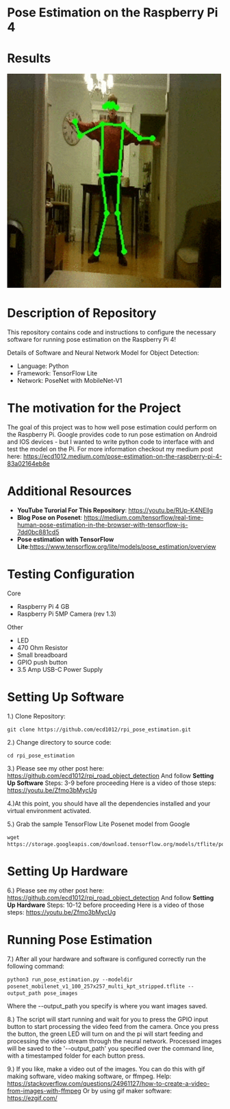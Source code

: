 # **Pose Estimation on the Raspberry Pi 4**

Results
=======
<img src="images/pose.gif" width="500" height="500">

Description of Repository
=========================
This repository contains code and instructions to configure the necessary software for running pose estimation on the Raspberry Pi 4!

Details of Software and Neural Network Model for Object Detection:
* Language: Python
* Framework: TensorFlow Lite
* Network: PoseNet with MobileNet-V1


The motivation for the Project
========================
The goal of this project was to how well pose estimation could perform on the Raspberry Pi.
Google provides code to run pose estimation on Android and IOS devices - but I wanted to write
python code to interface with and test the model on the Pi.
For more information checkout my medium post here: https://ecd1012.medium.com/pose-estimation-on-the-raspberry-pi-4-83a02164eb8e

Additional Resources
===================
* **YouTube Turorial For This Repository**: https://youtu.be/RUp-K4NEllg
* **Blog Pose on Posenet**: https://medium.com/tensorflow/real-time-human-pose-estimation-in-the-browser-with-tensorflow-js-7dd0bc881cd5
* **Pose estimation with TensorFlow Lite**:https://www.tensorflow.org/lite/models/pose_estimation/overview

Testing Configuration
=============================

Core
* Raspberry Pi 4 GB
* Raspberry Pi 5MP Camera (rev 1.3)

Other
* LED 
* 470 Ohm Resistor
* Small breadboard 
* GPIO push button
* 3.5 Amp USB-C Power Supply

Setting Up Software
====================
1.) Clone Repository:
```
git clone https://github.com/ecd1012/rpi_pose_estimation.git
````
2.) Change directory to source code:
```
cd rpi_pose_estimation
```
3.) Please see my other post here: https://github.com/ecd1012/rpi_road_object_detection
And follow **Setting Up Software** Steps: 3-9 before proceeding
Here is a video of those steps: https://youtu.be/Zfmo3bMycUg

4.)At this point, you should have all the dependencies installed and your virtual environment activated.

5.) Grab the sample TensorFlow Lite Posenet model from Google
```
wget https://storage.googleapis.com/download.tensorflow.org/models/tflite/posenet_mobilenet_v1_100_257x257_multi_kpt_stripped.tflite
```

Setting Up Hardware
===================
6.) Please see my other post here: https://github.com/ecd1012/rpi_road_object_detection
And follow **Setting Up Hardware** Steps: 10-12 before proceeding
Here is a video of those steps: https://youtu.be/Zfmo3bMycUg

Running Pose Estimation
=================
7.) After all your hardware and software is configured correctly run the following command:
```
python3 run_pose_estimation.py --modeldir posenet_mobilenet_v1_100_257x257_multi_kpt_stripped.tflite --output_path pose_images
```
Where the --output_path you specify is where you want images saved.

8.) The script will start running and wait for you to press the GPIO input button to start processing the video feed from the camera. 
Once you press the button, the green LED will turn on and the pi will start feeding and processing the video stream through the neural network.
Processed images will be saved to the '--output_path' you specified over the command line, with a timestamped folder for each button press.

9.) If you like, make a video out of the images.
You can do this with gif making software, video making software, or ffmpeg.
Help: https://stackoverflow.com/questions/24961127/how-to-create-a-video-from-images-with-ffmpeg
Or by using gif maker software: https://ezgif.com/



